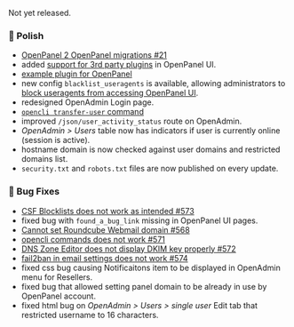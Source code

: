 Not yet released.

### 💅 Polish
- [OpenPanel 2 OpenPanel migrations #21](https://github.com/stefanpejcic/OpenPanel/issues/21)
- added [support for 3rd party plugins](/docs/articles/dev-experience/custom-plugins) in OpenPanel UI.
- [example plugin for OpenPanel](https://github.com/stefanpejcic/traceroute)
- new config `blacklist_useragents` is available, allowing administrators to [block useragents from accessing OpenPanel UI](https://raw.githubusercontent.com/stefanpejcic/openpanel-configuration/refs/heads/main/openpanel/conf/blacklist_useragents.txt).
- redesigned OpenAdmin Login page.
- [`opencli transfer-user` command](https://dev.openpanel.com/cli/users.html#Transfer-User)
- improved `/json/user_activity_status` route on OpenAdmin.
- *OpenAdmin > Users* table now has indicators if user is currently online (session is active).
- hostname domain is now checked against user domains and restricted domains list.
- `security.txt` and `robots.txt` files are now published on every update.

### 🐛 Bug Fixes
- [CSF Blocklists does not work as intended #573](https://github.com/stefanpejcic/OpenPanel/issues/573)
- fixed bug with `found_a_bug_link` missing in OpenPanel UI pages.
- [Cannot set Roundcube Webmail domain #568](https://github.com/stefanpejcic/OpenPanel/issues/568)
- [opencli commands does not work #571](https://github.com/stefanpejcic/OpenPanel/issues/571)
- [DNS Zone Editor does not display DKIM key properly #572](https://github.com/stefanpejcic/OpenPanel/issues/572)
- [fail2ban in email settings does not work #574](https://github.com/stefanpejcic/OpenPanel/issues/574)
- fixed css bug causing Notificaitons item to be displayed in OpenAdmin menu for Resellers.
- fixed bug that allowed setting panel domain to be already in use by OpenPanel account.
- fixed html bug on *OpenAdmin > Users > single user* Edit tab that restricted username to 16 characters.
